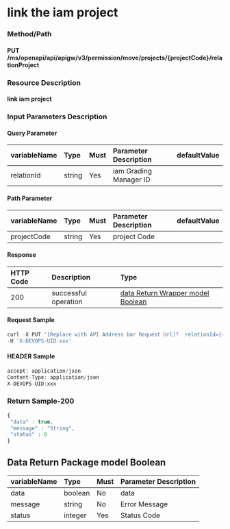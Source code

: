  # link the iam project 

 ### Method/Path 

 #### PUT  /ms/openapi/api/apigw/v3/permission/move/projects/{projectCode}/relationProject 

 ### Resource Description 

 #### link iam project 

 ### Input Parameters Description 

 #### Query Parameter 

 | variableName| Type| Must| Parameter Description| defaultValue| 
 | :--- | :--- | :--- | :--- | :--- | 
 | relationId | string |Yes| iam Grading Manager ID|| 

 #### Path Parameter 

 | variableName| Type| Must| Parameter Description| defaultValue| 
 | :--- | :--- | :--- | :--- | :--- | 
 | projectCode | string |Yes| project Code|| 

 #### Response 

 | HTTP Code| Description| Type| 
 | :--- | :--- | :--- | 
 | 200 | successful operation |[data Return Wrapper model Boolean](associated-iam-project.md)| 

 #### Request Sample 

 ```javascript 
 curl -X PUT '[Replace with API Address bar Request Url]?  relationId={relationId}' \ 
 -H 'X-DEVOPS-UID:xxx' 
 ``` 

 #### HEADER Sample 

 ```javascript 
 accept: application/json 
 Content-Type: application/json 
 X-DEVOPS-UID:xxx 
 ``` 

 ### Return Sample-200 

 ```javascript 
 { 
  "data" : true, 
  "message" : "String", 
  "status" : 0 
 } 
 ``` 

 ## Data Return Package model Boolean 

 | variableName| Type| Must| Parameter Description| 
 | :--- | :--- | :--- | :--- | 
 | data | boolean |No| data| 
 | message | string |No| Error Message| 
 | status | integer |Yes| Status Code| 